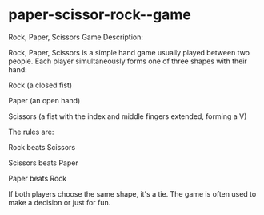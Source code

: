 # paper-scissor-rock--game
Rock, Paper, Scissors Game Description:

Rock, Paper, Scissors is a simple hand game usually played between two people. Each player simultaneously forms one of three shapes with their hand:

Rock (a closed fist)

Paper (an open hand)

Scissors (a fist with the index and middle fingers extended, forming a V)

The rules are:

Rock beats Scissors

Scissors beats Paper

Paper beats Rock

If both players choose the same shape, it's a tie. The game is often used to make a decision or just for fun.


